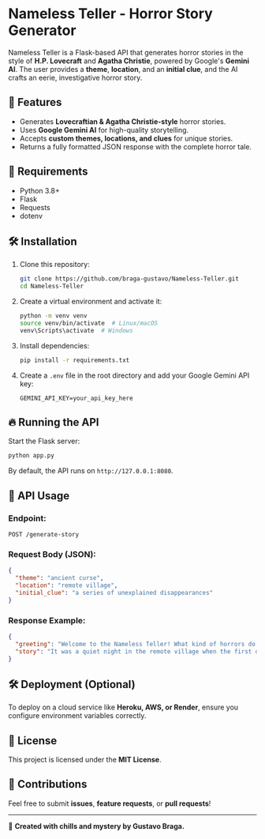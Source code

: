 # Nameless Teller - Horror Story Generator

Nameless Teller is a Flask-based API that generates horror stories in the style of **H.P. Lovecraft** and **Agatha Christie**, powered by Google's **Gemini AI**. The user provides a **theme**, **location**, and an **initial clue**, and the AI crafts an eerie, investigative horror story.

## 🚀 Features
- Generates **Lovecraftian & Agatha Christie-style** horror stories.
- Uses **Google Gemini AI** for high-quality storytelling.
- Accepts **custom themes, locations, and clues** for unique stories.
- Returns a fully formatted JSON response with the complete horror tale.

## 📌 Requirements
- Python 3.8+
- Flask
- Requests
- dotenv

## 🛠️ Installation

1. Clone this repository:
   ```bash
   git clone https://github.com/braga-gustavo/Nameless-Teller.git
   cd Nameless-Teller
   ```

2. Create a virtual environment and activate it:
   ```bash
   python -m venv venv
   source venv/bin/activate  # Linux/macOS
   venv\Scripts\activate  # Windows
   ```

3. Install dependencies:
   ```bash
   pip install -r requirements.txt
   ```

4. Create a `.env` file in the root directory and add your Google Gemini API key:
   ```
   GEMINI_API_KEY=your_api_key_here
   ```

## 🔥 Running the API

Start the Flask server:
```bash
python app.py
```

By default, the API runs on `http://127.0.0.1:8080`.

## 📡 API Usage

### **Endpoint:**
`POST /generate-story`

### **Request Body (JSON):**
```json
{
  "theme": "ancient curse",
  "location": "remote village",
  "initial_clue": "a series of unexplained disappearances"
}
```

### **Response Example:**
```json
{
  "greeting": "Welcome to the Nameless Teller! What kind of horrors do you want today?",
  "story": "It was a quiet night in the remote village when the first disappearance occurred..."
}
```

## 🛠️ Deployment (Optional)
To deploy on a cloud service like **Heroku, AWS, or Render**, ensure you configure environment variables correctly.

## 📝 License
This project is licensed under the **MIT License**.

## 🙌 Contributions
Feel free to submit **issues**, **feature requests**, or **pull requests**!

---

🔮 **Created with chills and mystery by Gustavo Braga.**

